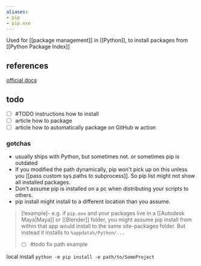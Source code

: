 ```yaml
---
aliases: 
- pip
- pip.exe
---
```

Used for [[package management]] in [[Python]], to install packages from [[Python Package Index]]

## references
[official docs](https://pip.pypa.io/en/stable/)

## todo
- [ ] #TODO instructions how to install
- [ ] article how to package
- [ ] article how to automatically package on GitHub w action

### gotchas
- usually ships with Python, but sometimes not. or sometimes pip is outdated
- If you modified the path dynamically, pip won't pick up on this unless you [[pass custom sys.paths to subprocess]]. So pip list might not show all installed packages.
- Don't assume pip is installed on a pc when distributing your scripts to others.
- pip install might install to a different location than you assume. 
> [!example]-
> e.g. if `pip.exe` and your packages live in a [[Autodesk Maya|Maya]] or [[Blender]] folder, you might assume pip install from within that app would install to the same site-packages folder. But instead it installs to `%appdata%/Python/...` 
> - [ ] #todo fix path example

local install
`python -m pip install -e path/to/SomeProject`

